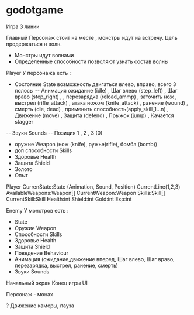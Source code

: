 # godotgame
Игра 3 линии

Главный Персонаж стоит на месте , монстры идут на встречу.
Цель продержаться н волн.
- Монстры идут волнами 
- Определенные способности позволяют узнать состав волны

Player
У персонажа есть :
- Состояние State возможность двигаться влево, вправо, всего 3 полосы
-- Анимация 
    ожидание (idle)
  , Шаг влево (step_left)
  , Шаг враво (step_right) , 
  , перезарядка (reload_ammp)
  , заточить нож
  , выстрел (rifle_attack)
  , атака ножом (knife_attack)
  , ранение (wound)
  , смерть (die, dead)
  , применить способность(apply_skill_1...n)
  , Движение (move)
  , Защита (defend)
  , Прыжок (jump)
  , Качается stagger
  
-- Звуки Sounds
-- Позиция 1 , 2 , 3 (0)
- оружие Weapon (нож (knife), ружье(rifle), бомба (bomb))
- доп способности Skills
- Здоровье Health
- Защита Shield
- Золото
- Опыт

Player
CurrenState:State (Animation, Sound, Position)
CurrentLine(1,2,3)
AvailableWeapons:Weapon[]
CurrentWeapon:Weapon
Skills:Skill[]
CurrentSkill:Skill
Health:int
Shield:int
Gold:int
Exp:int


Enemy
У монстров есть :
- State
- Оружие Weapon
- Способности Skills
- Здоровье Health
- Защита Shield
- Поведение Behaviour
- Анимация (ожидание,движение вперед,  Шаг влево, Шаг враво, перезарядка, выстрел,  ранение, смерть)
- Звуки Sounds

Начальный экран
Конец игры
UI

Персонаж - монах

? Движение камеры, пауза
